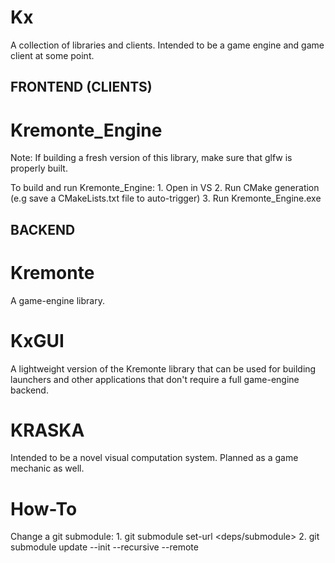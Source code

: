 # Kx
A collection of libraries and clients. Intended to be a game engine and game client at some point.


## FRONTEND (CLIENTS)

# Kremonte_Engine
Note: If building a fresh version of this library, make sure that glfw is properly built.

To build and run Kremonte_Engine:
	1. Open in VS
	2. Run CMake generation (e.g save a CMakeLists.txt file to auto-trigger)
	3. Run Kremonte_Engine.exe


## BACKEND

# Kremonte
A game-engine library.

# KxGUI
A lightweight version of the Kremonte library that can be used for building launchers and other
applications that don't require a full game-engine backend.

# KRASKA
Intended to be a novel visual computation system. Planned as a game mechanic as well.


# How-To
Change a git submodule:
	1. git submodule set-url <deps/submodule> <url>
	2. git submodule update --init --recursive --remote
